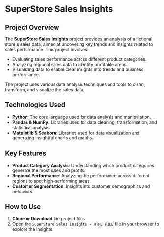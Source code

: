 # SuperStore Sales Insights

## Project Overview

The **SuperStore Sales Insights** project provides an analysis of a fictional store's sales data, aimed at uncovering key trends and insights related to sales performance. This project involves:

- Evaluating sales performance across different product categories.
- Analyzing regional sales data to identify profitable areas.
- Visualizing data to enable clear insights into trends and business performance.
  
The project uses various data analysis techniques and tools to clean, transform, and visualize the sales data.

## Technologies Used

- **Python**: The core language used for data analysis and manipulation.
- **Pandas & NumPy**: Libraries used for data cleaning, transformation, and statistical analysis.
- **Matplotlib & Seaborn**: Libraries used for data visualization and generating insightful charts and graphs.

## Key Features

- **Product Category Analysis**: Understanding which product categories generate the most sales and profits.
- **Regional Performance**: Analyzing the performance across different regions to spot high-performing areas.
- **Customer Segmentation**: Insights into customer demographics and behaviors.

## How to Use

1. **Clone or Download** the project files.
2. Open the `SuperStore Sales Insights - HTML FILE` file in your browser to explore the insights.

